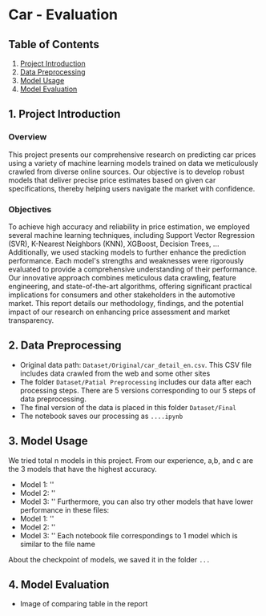 # Car - Evaluation

## Table of Contents
1. [Project Introduction](#1-project-introduction)
2. [Data Preprocessing](#2-data-preprocessing)
3. [Model Usage](#3-model-usage)
4. [Model Evaluation](#4-model-evaluation)

## 1. Project Introduction

### Overview
This project presents our comprehensive research on predicting car prices using a variety of machine learning models trained on data we meticulously crawled from diverse online sources. Our objective is to develop robust models that deliver precise price estimates based on given car specifications, thereby helping users navigate the market with confidence.

### Objectives
To achieve high accuracy and reliability in price estimation, we employed several machine learning techniques, including Support Vector Regression (SVR), K-Nearest Neighbors (KNN), XGBoost, Decision Trees, ... Additionally, we used stacking models to further enhance the prediction performance. Each model's strengths and weaknesses were rigorously evaluated to provide a comprehensive understanding of their performance. Our innovative approach combines meticulous data crawling, feature engineering, and state-of-the-art algorithms, offering significant practical implications for consumers and other stakeholders in the automotive market. This report details our methodology, findings, and the potential impact of our research on enhancing price assessment and market transparency.

## 2. Data Preprocessing
- Original data path: `Dataset/Original/car_detail_en.csv`. This CSV file includes data crawled from the web and some other sites
- The folder `Dataset/Patial Preprocessing` includes our data after each processing steps. There are 5 versions corresponding to our 5 steps of data preprocessing.
- The final version of the data is placed in this folder `Dataset/Final`
- The notebook saves our processing as `....ipynb`


## 3. Model Usage
We tried total n models in this project. From our experience, a,b, and c are the 3 models that have the highest accuracy.
   - Model 1: ''
   - Model 2: ''
   - Model 3: ''
Furthermore, you can also try other models that have lower performance in these files:
   - Model 1: ''
   - Model 2: ''
   - Model 3: ''
Each notebook file correspondings to 1 model which is similar to the file name

About the checkpoint of models, we saved it in the folder `...`

## 4. Model Evaluation
- Image of comparing table in the report

